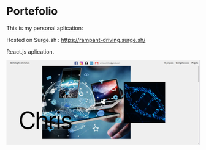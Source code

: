 # Portefolio

This is my personal aplication:

Hosted on Surge.sh :  https://rampant-driving.surge.sh/

React.js aplication.

![alt text](src/assets/images/monApp.PNG)
